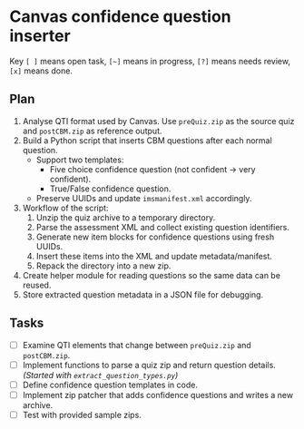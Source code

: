 # Canvas confidence question inserter
Key `[ ]` means open task, `[~]` means in progress, `[?]` means needs review, `[x]` means done.

## Plan
1. Analyse QTI format used by Canvas. Use `preQuiz.zip` as the source quiz and `postCBM.zip` as reference output.
2. Build a Python script that inserts CBM questions after each normal question.
   - Support two templates:
     - Five choice confidence question (not confident → very confident).
     - True/False confidence question.
   - Preserve UUIDs and update `imsmanifest.xml` accordingly.
3. Workflow of the script:
   1. Unzip the quiz archive to a temporary directory.
   2. Parse the assessment XML and collect existing question identifiers.
   3. Generate new item blocks for confidence questions using fresh UUIDs.
   4. Insert these items into the XML and update metadata/manifest.
   5. Repack the directory into a new zip.
4. Create helper module for reading questions so the same data can be reused.
5. Store extracted question metadata in a JSON file for debugging.

## Tasks
- [ ] Examine QTI elements that change between `preQuiz.zip` and `postCBM.zip`.
- [ ] Implement functions to parse a quiz zip and return question details. *(Started with `extract_question_types.py`)*
- [ ] Define confidence question templates in code.
- [ ] Implement zip patcher that adds confidence questions and writes a new archive.
- [ ] Test with provided sample zips.
